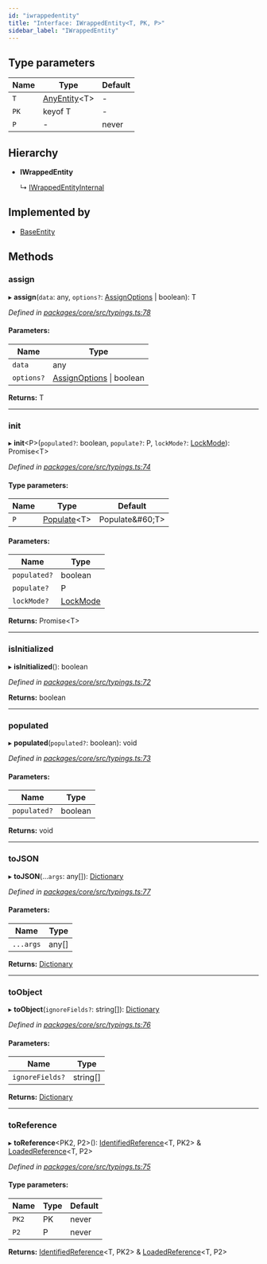 ```yaml
---
id: "iwrappedentity"
title: "Interface: IWrappedEntity<T, PK, P>"
sidebar_label: "IWrappedEntity"
---
```


## Type parameters

Name | Type | Default |
------ | ------ | ------ |
`T` | [AnyEntity](../globals.md#anyentity)&#60;T> | - |
`PK` | keyof T | - |
`P` | - | never |

## Hierarchy

* **IWrappedEntity**

  ↳ [IWrappedEntityInternal](iwrappedentityinternal.md)

## Implemented by

* [BaseEntity](../classes/baseentity.md)

## Methods

### assign

▸ **assign**(`data`: any, `options?`: [AssignOptions](assignoptions.md) \| boolean): T

*Defined in [packages/core/src/typings.ts:78](https://github.com/mikro-orm/mikro-orm/blob/d945b8a11/packages/core/src/typings.ts#L78)*

#### Parameters:

Name | Type |
------ | ------ |
`data` | any |
`options?` | [AssignOptions](assignoptions.md) \| boolean |

**Returns:** T

___

### init

▸ **init**&#60;P>(`populated?`: boolean, `populate?`: P, `lockMode?`: [LockMode](../enums/lockmode.md)): Promise&#60;T>

*Defined in [packages/core/src/typings.ts:74](https://github.com/mikro-orm/mikro-orm/blob/d945b8a11/packages/core/src/typings.ts#L74)*

#### Type parameters:

Name | Type | Default |
------ | ------ | ------ |
`P` | [Populate](../globals.md#populate)&#60;T> | Populate\&#60;T> |

#### Parameters:

Name | Type |
------ | ------ |
`populated?` | boolean |
`populate?` | P |
`lockMode?` | [LockMode](../enums/lockmode.md) |

**Returns:** Promise&#60;T>

___

### isInitialized

▸ **isInitialized**(): boolean

*Defined in [packages/core/src/typings.ts:72](https://github.com/mikro-orm/mikro-orm/blob/d945b8a11/packages/core/src/typings.ts#L72)*

**Returns:** boolean

___

### populated

▸ **populated**(`populated?`: boolean): void

*Defined in [packages/core/src/typings.ts:73](https://github.com/mikro-orm/mikro-orm/blob/d945b8a11/packages/core/src/typings.ts#L73)*

#### Parameters:

Name | Type |
------ | ------ |
`populated?` | boolean |

**Returns:** void

___

### toJSON

▸ **toJSON**(...`args`: any[]): [Dictionary](../globals.md#dictionary)

*Defined in [packages/core/src/typings.ts:77](https://github.com/mikro-orm/mikro-orm/blob/d945b8a11/packages/core/src/typings.ts#L77)*

#### Parameters:

Name | Type |
------ | ------ |
`...args` | any[] |

**Returns:** [Dictionary](../globals.md#dictionary)

___

### toObject

▸ **toObject**(`ignoreFields?`: string[]): [Dictionary](../globals.md#dictionary)

*Defined in [packages/core/src/typings.ts:76](https://github.com/mikro-orm/mikro-orm/blob/d945b8a11/packages/core/src/typings.ts#L76)*

#### Parameters:

Name | Type |
------ | ------ |
`ignoreFields?` | string[] |

**Returns:** [Dictionary](../globals.md#dictionary)

___

### toReference

▸ **toReference**&#60;PK2, P2>(): [IdentifiedReference](../globals.md#identifiedreference)&#60;T, PK2> & [LoadedReference](loadedreference.md)&#60;T, P2>

*Defined in [packages/core/src/typings.ts:75](https://github.com/mikro-orm/mikro-orm/blob/d945b8a11/packages/core/src/typings.ts#L75)*

#### Type parameters:

Name | Type | Default |
------ | ------ | ------ |
`PK2` | PK | never |
`P2` | P | never |

**Returns:** [IdentifiedReference](../globals.md#identifiedreference)&#60;T, PK2> & [LoadedReference](loadedreference.md)&#60;T, P2>

